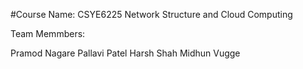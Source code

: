 #Course Name: CSYE6225 Network Structure and Cloud Computing

Team Memmbers:

Pramod Nagare
Pallavi Patel
Harsh Shah
Midhun Vugge

